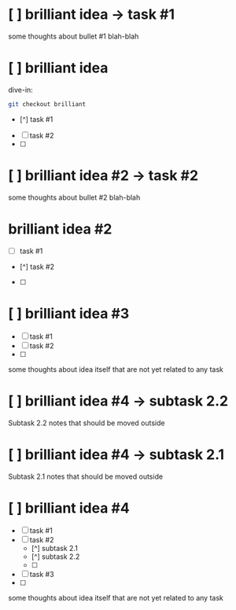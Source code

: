 # [ ] brilliant idea -> task #1
some thoughts about bullet #1
blah-blah

# [ ] brilliant idea
dive-in:
```sh
git checkout brilliant
```
- [^] task #1
- [ ] task #2
- [ ] 

# [ ] brilliant idea #2 -> task #2
some thoughts about bullet #2
blah-blah

# brilliant idea #2
- [ ] task #1
- [^] task #2
- [ ] 

# [ ] brilliant idea #3
- [ ] task #1
- [ ] task #2
- [ ] 
some thoughts about idea itself that are
not yet related to any task

# [ ] brilliant idea #4 -> subtask 2.2
Subtask 2.2 notes that should be moved outside

# [ ] brilliant idea #4 -> subtask 2.1
Subtask 2.1 notes that should be moved outside

# [ ] brilliant idea #4
- [ ] task #1
- [ ] task #2
    - [^] subtask 2.1
    - [^] subtask 2.2
    - [ ] 
- [ ] task #3
- [ ] 
some thoughts about idea itself that are
not yet related to any task
